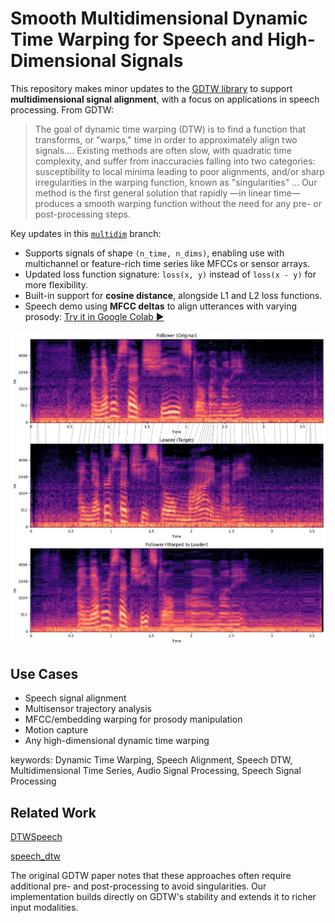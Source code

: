 # Smooth Multidimensional Dynamic Time Warping for Speech and High-Dimensional Signals

This repository makes minor updates to the [GDTW library](https://dderiso.github.io/gdtw/) to support **multidimensional signal alignment**, with a focus on applications in speech processing. From GDTW:
>The goal of dynamic time warping (DTW) is to find a function that transforms, or "warps," time in order to approximately align two signals.... Existing methods are often slow, with quadratic time complexity, and suffer from inaccuracies falling into two categories: susceptibility to local minima leading to poor alignments, and/or sharp irregularities in the warping function, known as "singularities" ... Our method is the first general solution that rapidly —in linear time— produces a smooth warping function without the need for any pre- or post-processing steps. 

Key updates in this [`multidim`](https://github.com/prlabu/gdtw/tree/multidim) branch:

- Supports signals of shape `(n_time, n_dims)`, enabling use with multichannel or feature-rich time series like MFCCs or sensor arrays.
- Updated loss function signature: `loss(x, y)` instead of `loss(x - y)` for more flexibility.
- Built-in support for **cosine distance**, alongside L1 and L2 loss functions.
- Speech demo using **MFCC deltas** to align utterances with varying prosody:
  [Try it in Google Colab ▶️](https://colab.research.google.com/drive/1l1OIBvLdHCTEC9_kpZtgZt8vDPbkDNyp#scrollTo=4iohomMdv9b_)

![Speech DTW](./docs/src/images/gdtw-multidim-speech.png "Speech DTW")

## Use Cases 
- Speech signal alignment
- Multisensor trajectory analysis
- MFCC/embedding warping for prosody manipulation
- Motion capture 
- Any high-dimensional dynamic time warping

keywords: Dynamic Time Warping, Speech Alignment, Speech DTW, Multidimensional Time Series, Audio Signal Processing, Speech Signal Processing

## Related Work
[DTWSpeech](https://github.com/aishoot/DTWSpeech)

[speech_dtw](https://github.com/kamperh/speech_dtw)

The original GDTW paper notes that these approaches often require additional pre- and post-processing to avoid singularities. Our implementation builds directly on GDTW's stability and extends it to richer input modalities.



